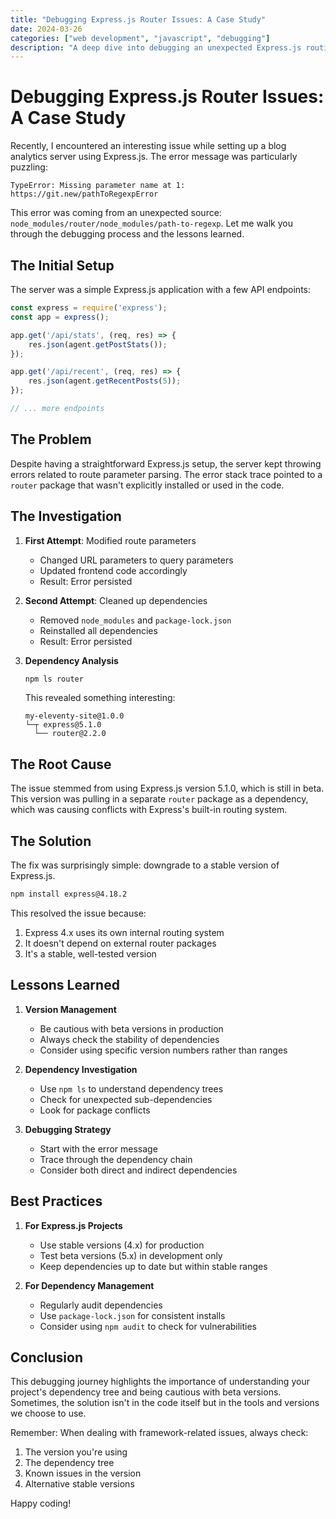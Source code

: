 ```yaml
---
title: "Debugging Express.js Router Issues: A Case Study"
date: 2024-03-26
categories: ["web development", "javascript", "debugging"]
description: "A deep dive into debugging an unexpected Express.js routing issue and the importance of dependency management."
---
```


# Debugging Express.js Router Issues: A Case Study

Recently, I encountered an interesting issue while setting up a blog analytics server using Express.js. The error message was particularly puzzling:

```
TypeError: Missing parameter name at 1: https://git.new/pathToRegexpError
```

This error was coming from an unexpected source: `node_modules/router/node_modules/path-to-regexp`. Let me walk you through the debugging process and the lessons learned.

## The Initial Setup

The server was a simple Express.js application with a few API endpoints:

```javascript
const express = require('express');
const app = express();

app.get('/api/stats', (req, res) => {
    res.json(agent.getPostStats());
});

app.get('/api/recent', (req, res) => {
    res.json(agent.getRecentPosts(5));
});

// ... more endpoints
```

## The Problem

Despite having a straightforward Express.js setup, the server kept throwing errors related to route parameter parsing. The error stack trace pointed to a `router` package that wasn't explicitly installed or used in the code.

## The Investigation

1. **First Attempt**: Modified route parameters
   - Changed URL parameters to query parameters
   - Updated frontend code accordingly
   - Result: Error persisted

2. **Second Attempt**: Cleaned up dependencies
   - Removed `node_modules` and `package-lock.json`
   - Reinstalled all dependencies
   - Result: Error persisted

3. **Dependency Analysis**
   ```bash
   npm ls router
   ```
   This revealed something interesting:
   ```
   my-eleventy-site@1.0.0
   └─┬ express@5.1.0
     └── router@2.2.0
   ```

## The Root Cause

The issue stemmed from using Express.js version 5.1.0, which is still in beta. This version was pulling in a separate `router` package as a dependency, which was causing conflicts with Express's built-in routing system.

## The Solution

The fix was surprisingly simple: downgrade to a stable version of Express.js.

```bash
npm install express@4.18.2
```

This resolved the issue because:
1. Express 4.x uses its own internal routing system
2. It doesn't depend on external router packages
3. It's a stable, well-tested version

## Lessons Learned

1. **Version Management**
   - Be cautious with beta versions in production
   - Always check the stability of dependencies
   - Consider using specific version numbers rather than ranges

2. **Dependency Investigation**
   - Use `npm ls` to understand dependency trees
   - Check for unexpected sub-dependencies
   - Look for package conflicts

3. **Debugging Strategy**
   - Start with the error message
   - Trace through the dependency chain
   - Consider both direct and indirect dependencies

## Best Practices

1. **For Express.js Projects**
   - Use stable versions (4.x) for production
   - Test beta versions (5.x) in development only
   - Keep dependencies up to date but within stable ranges

2. **For Dependency Management**
   - Regularly audit dependencies
   - Use `package-lock.json` for consistent installs
   - Consider using `npm audit` to check for vulnerabilities

## Conclusion

This debugging journey highlights the importance of understanding your project's dependency tree and being cautious with beta versions. Sometimes, the solution isn't in the code itself but in the tools and versions we choose to use.

Remember: When dealing with framework-related issues, always check:
1. The version you're using
2. The dependency tree
3. Known issues in the version
4. Alternative stable versions

Happy coding! 